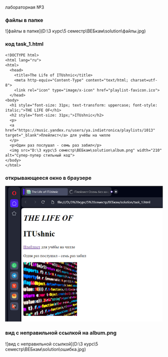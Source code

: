 лабораторная №3
### файлы в папке
![файлы в папке](D:\3 курс\5 семестр\ВЕБкам\solution\файлы.jpg)
### код task_1.html
```
<!DOCTYPE html>
<html lang="ru">
<html>
  <head>
    <title>The Life of ITUshnic</title>
    <meta http-equiv="Content-Type" content="text/html; charset=utf-8"> 
    <link rel="icon" type="image/x-icon" href="playlist-favicon.ico">
  </head>
<body>
  <h1 style="font-size: 31px; text-transform: uppercase; font-style: italic;">THE LIFE OF</h1>
  <h2 style="font-size: 31px;">ITUshnic</h2>
  <p>
  <a href="https://music.yandex.ru/users/ya.indietronica/playlists/1013" target="_blank">Плейлист</a> для учёбы на чилле
  </p>
  <p>Один раз послушал - семь раз забил</p>
  <img src="D:\3 курс\5 семестр\ВЕБкам\solution\album.png" width="210" alt="Супер-пупер стильный код">
</body>
</html>
```
### открывающееся окно в браузере
![открывающееся окно в браузере](https://github.com/OlgaShep/web_lab_aib_frontend/blob/main/labs/Lab_03_html_intro/solution/итог.png)
### вид с неправильной ссылкой на album.png
![вид с неправильной ссылкой](D:\3 курс\5 семестр\ВЕБкам\solution\ошибка.jpg)
